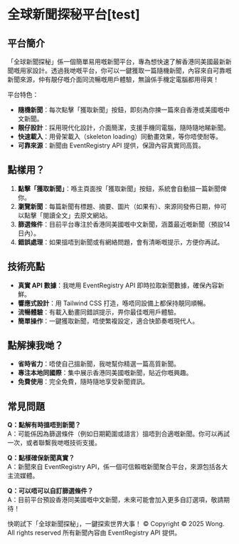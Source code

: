 # 全球新聞探秘平台[test]

## 平台簡介

「全球新聞探秘」係一個簡單易用嘅新聞平台，專為想快速了解香港同美國最新新聞嘅用家設計。透過我哋嘅平台，你可以一鍵獲取一篇隨機新聞，內容來自可靠嘅新聞來源，仲有靚仔嘅介面同流暢嘅用戶體驗，無論係手機定電腦都用得爽！

平台特色：
- **隨機新聞**：每次點擊「獲取新聞」按鈕，即刻為你揀一篇來自香港或美國嘅中文新聞。
- **靚仔設計**：採用現代化設計，介面簡潔，支援手機同電腦，隨時隨地睇新聞。
- **快速載入**：用骨架載入（skeleton loading）同動畫效果，等你唔使耐等。
- **可靠來源**：新聞由 EventRegistry API 提供，保證內容真實同高質。

## 點樣用？

1. **點擊「獲取新聞」**：喺主頁面按「獲取新聞」按鈕，系統會自動搵一篇新聞俾你。
2. **瀏覽新聞**：每篇新聞有標題、摘要、圖片（如果有）、來源同發佈日期，仲可以點擊「閱讀全文」去原文網站。
3. **篩選條件**：目前平台專注於香港同美國嘅中文新聞，涵蓋最近嘅新聞（預設14日內）。
4. **錯誤處理**：如果搵唔到新聞或有網絡問題，會有清晰嘅提示，方便你再試。

## 技術亮點

- **真實 API 數據**：我哋用 EventRegistry API 即時拉取新聞數據，確保內容新鮮。
- **響應式設計**：用 Tailwind CSS 打造，喺唔同設備上都保持靚同順暢。
- **流暢體驗**：有載入動畫同錯誤提示，畀你最佳嘅用戶體驗。
- **簡單操作**：一鍵獲取新聞，唔使繁複設定，適合快節奏嘅現代人。

## 點解揀我哋？

- **省時省力**：唔使自己搵新聞，我哋幫你精選一篇高質新聞。
- **專注本地同國際**：集中展示香港同美國嘅新聞，貼近你嘅興趣。
- **免費使用**：完全免費，隨時隨地享受新聞資訊。

## 常見問題

**Q：點解有時搵唔到新聞？**  
A：可能係因為篩選條件（例如日期範圍或語言）搵唔到合適嘅新聞。你可以再試一次，或者聯繫我哋嘅技術支援。

**Q：點樣確保新聞真實？**  
A：新聞來自 EventRegistry API，係一個可信賴嘅新聞聚合平台，來源包括各大主流媒體。

**Q：可以唔可以自訂篩選條件？**  
A：目前平台預設香港同美國嘅中文新聞，未來可能會加入更多自訂選項，敬請期待！

快啲試下「全球新聞探秘」，一鍵探索世界大事！
© Copyright © 2025 Wong. All rights reserved 所有新聞內容由 EventRegistry API 提供。
